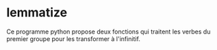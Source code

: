 # lemmatize

Ce programme python propose deux fonctions qui traitent les verbes du premier groupe pour les transformer à l'infinitif.
